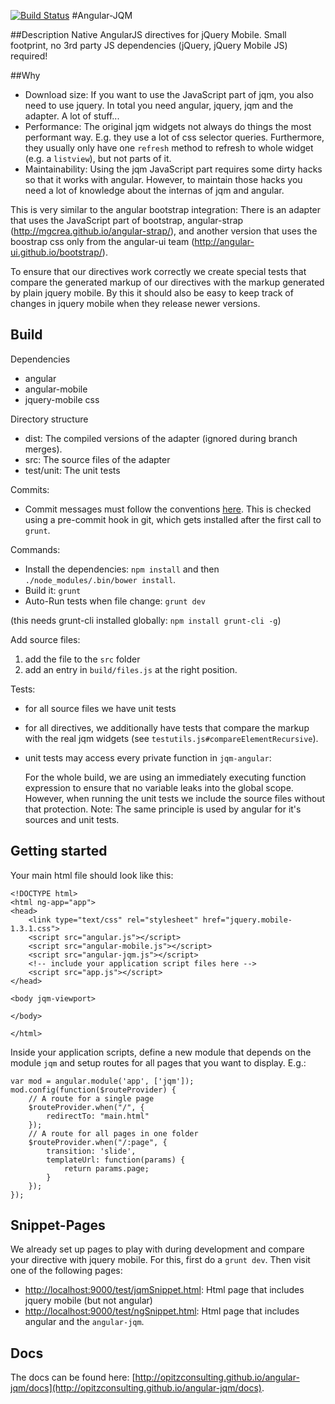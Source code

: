 [![Build Status](https://travis-ci.org/opitzconsulting/angular-jqm.png)](https://travis-ci.org/opitzconsulting/angular-jqm)
#Angular-JQM

##Description
Native AngularJS directives for jQuery Mobile. Small footprint, no 3rd party JS dependencies (jQuery, jQuery Mobile JS) required!


##Why

- Download size: If you want to use the JavaScript part of jqm, you also need to use jquery.
  In total you need angular, jquery, jqm and the adapter. A lot of stuff...
- Performance: The original jqm widgets not always do things the most performant way.
  E.g. they use a lot of css selector queries. Furthermore, they usually only have one `refresh` method
  to refresh to whole widget (e.g. a `listview`), but not parts of it.
- Maintainability: Using the jqm JavaScript part requires some dirty hacks so that it works with angular.
  However, to maintain those hacks you need a lot of knowledge about the internas of jqm and angular.

This is very similar to the angular bootstrap integration: There is an adapter that uses 
the JavaScript part of bootstrap, angular-strap (http://mgcrea.github.io/angular-strap/), and another version
that uses the boostrap css only from the angular-ui team (http://angular-ui.github.io/bootstrap/).

To ensure that our directives work correctly we create special tests that compare the
generated markup of our directives with the markup generated by plain jquery mobile. By this it should
also be easy to keep track of changes in jquery mobile when they release newer versions.

## Build
Dependencies

- angular
- angular-mobile
- jquery-mobile css

Directory structure

- dist: The compiled versions of the adapter (ignored during branch merges).
- src: The source files of the adapter
- test/unit: The unit tests

Commits:

- Commit messages must follow the conventions [here](https://github.com/btford/grunt-conventional-changelog).
  This is checked using a pre-commit hook in git, which gets installed after the first call to `grunt`.

Commands:

- Install the dependencies: `npm install` and then `./node_modules/.bin/bower install`.
- Build it: `grunt`
- Auto-Run tests when file change: `grunt dev`

(this needs grunt-cli installed globally: `npm install grunt-cli -g`)

Add source files:

1. add the file to the `src` folder
2. add an entry in `build/files.js` at the right position.

Tests:

- for all source files we have unit tests
- for all directives, we additionally have tests that compare the markup with the real jqm widgets
  (see `testutils.js#compareElementRecursive`).
- unit tests may access every private function in `jqm-angular`:

    For the whole build, we are using an immediately executing function expression to ensure that
no variable leaks into the global scope. However, when running the unit tests we include the source files without that protection.
    Note: The same principle is used by angular for it's sources and unit tests.

## Getting started

Your main html file should look like this:

    <!DOCTYPE html>
    <html ng-app="app">
    <head>
        <link type="text/css" rel="stylesheet" href="jquery.mobile-1.3.1.css">
        <script src="angular.js"></script>
        <script src="angular-mobile.js"></script>
        <script src="angular-jqm.js"></script>
        <!-- include your application script files here -->
        <script src="app.js"></script>
    </head>

    <body jqm-viewport>

    </body>

    </html>

Inside your application scripts, define a new module that depends on the module `jqm` and setup routes
for all pages that you want to display. E.g.:

    var mod = angular.module('app', ['jqm']);
    mod.config(function($routeProvider) {
        // A route for a single page
        $routeProvider.when("/", {
            redirectTo: "main.html"
        });
        // A route for all pages in one folder
        $routeProvider.when("/:page", {
            transition: 'slide',
            templateUrl: function(params) {
                return params.page;
            }
        });
    });

## Snippet-Pages ##

We already set up pages to play with during development and compare your directive with jquery mobile.
For this, first do a `grunt dev`. Then visit one of the following pages:

* [http://localhost:9000/test/jqmSnippet.html](http://localhost:9000/test/jqmSnippet.html): Html page that includes jquery mobile (but not angular)
* [http://localhost:9000/test/ngSnippet.html](http://localhost:9000/test/ngSnippet.html): Html page that includes angular and the `angular-jqm`.


## Docs
The docs can be found here: [http://opitzconsulting.github.io/angular-jqm/docs](http://opitzconsulting.github.io/angular-jqm/docs).
